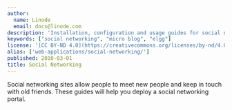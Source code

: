 ```yaml
---
author:
  name: Linode
  email: docs@linode.com
description: 'Installation, configuration and usage guides for social networking solutions.'
keywords: ["social networking", "micro blog", "elgg"]
license: '[CC BY-ND 4.0](https://creativecommons.org/licenses/by-nd/4.0)'
alias: ['web-applications/social-networking/']
published: 2010-03-01
title: Social Networking
---
```


Social networking sites allow people to meet new people and keep in touch with old friends. These guides will help you deploy a social networking portal.



